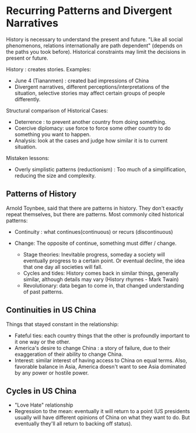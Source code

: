 # Recurring Patterns and Divergent Narratives

History is necessary to understand the present and future. "Like all social phenomenons, relations internationally are path dependent" (depends on the paths you took before). Historical constraints may limit the decisions in present or future.

History : creates stories. Examples:

- June 4 (Tiananmen) : created bad impressions of China
- Divergent narratives, different perceptions/interpretations of the situation, selective stories may affect certain groups of people differently.

Structural comparison of Historical Cases:

- Deterrence : to prevent another country from doing something.
- Coercive diplomacy: use force to force some other country to do something you want to happen.
- Analysis: look at the cases and judge how similar it is to current situation.

Mistaken lessons:

- Overly simplistic patterns (reductionism) : Too much of a simplification, reducing the size and complexity.

## Patterns of History

Arnold Toynbee, said that there are patterns in history. They don't exactly repeat themselves, but there are patterns. Most commonly cited historical patterns:

- Continuity : what continues(continuous) or recurs (discontinuous)
- Change: The opposite of continue, something must differ / change.

  - Stage theories: Inevitable progress, someday a society will eventually progress to a certain point. Or eventual decline, the idea that one day all societies will fall.
  - Cycles and tides: History comes back in similar things, generally similar, although details may vary (History rhymes - Mark Twain)
  - Revolutionary: data began to come in, that changed understanding of past patterns.

## Continuities in US China

Things that stayed constant in the relationship:

- Fateful ties: each country things that the other is profoundly important to it one way or the other.
- America's desire to change China : a story of failure, due to their exaggeration of their ability to change China.
- Interest: similar interest of having access to China on equal terms. Also, favorable balance in Asia, America doesn't want to see Asia dominated by any power or hostile power.

## Cycles in US China

- "Love Hate" relationship
- Regression to the mean: eventually it will return to a point (US presidents usually will have different opinions of China on what they want to do. But eventually they'll all return to backing off status).
